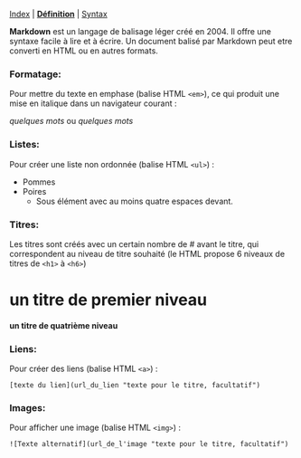 [Index](https://github.com/JustineCrenier/exercice-markdown) | [**Définition**](#) | [Syntax](https://github.com/JustineCrenier/exercice-markdown/blob/master/syntax.md)

**Markdown** est un langage de balisage léger créé en 2004. Il offre une syntaxe facile à lire et à écrire. 
Un document balisé par Markdown peut etre converti en HTML ou en autres formats. 

### Formatage:

Pour mettre du texte en emphase (balise HTML ```<em>```), ce qui produit une mise en italique dans un navigateur courant :

*quelques mots* ou  _quelques mots_

### Listes:

Pour créer une liste non ordonnée (balise HTML ```<ul>```) :

* Pommes
* Poires
    * Sous élément avec au moins quatre espaces devant.

### Titres:

Les titres sont créés avec un certain nombre de # avant le titre, qui correspondent au niveau de titre souhaité (le HTML propose 6 niveaux de titres de ```<h1>``` à ```<h6>```)

# un titre de premier niveau
#### un titre de quatrième niveau


### Liens:

Pour créer des liens (balise HTML ```<a>```) :

```
[texte du lien](url_du_lien "texte pour le titre, facultatif")
```

### Images:

Pour afficher une image (balise HTML ```<img>```) :

```
![Texte alternatif](url_de_l'image "texte pour le titre, facultatif")
```



    






